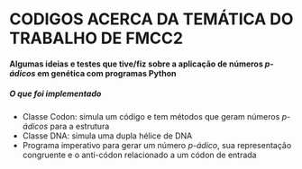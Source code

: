 # CODIGOS ACERCA DA TEMÁTICA DO TRABALHO DE FMCC2

#### Algumas ideias e testes que tive/fiz sobre a aplicação de números _p-ádicos_ em genética com programas Python

##### O que foi implementado

-   Classe Codon: simula um código e tem métodos que geram números _p-ádicos_ para a estrutura
-   Classe DNA: simula uma dupla hélice de DNA
-   Programa imperativo para gerar um número _p-ádico_, sua representação congruente e o anti-códon relacionado a um códon de entrada

